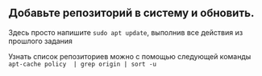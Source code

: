 ## Добавьте репозиторий в систему и обновить. 

Здесь просто напишите `sudo apt update`, выполнив все действия из прошлого задания

Узнать список репозиториев можно с помощью следующей команды `apt-cache policy  | grep origin | sort -u`